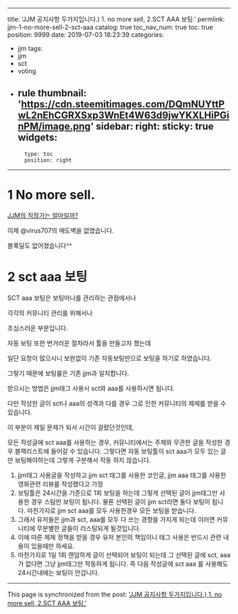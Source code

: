
---
title: 'JJM 공지사항 두가지입니다.) 1. no more sell, 2.SCT AAA 보팅.'
permlink: jjm-1-no-more-sell-2-sct-aaa
catalog: true
toc_nav_num: true
toc: true
position: 9999
date: 2019-07-03 18:23:39
categories:
- jjm
tags:
- jjm
- sct
- voting
- rule
thumbnail: 'https://cdn.steemitimages.com/DQmNUYttPwL2nEhCGRXSxp3WnEt4W63d9jwYKXLHiPGinPM/image.png'
sidebar:
    right:
        sticky: true
widgets:
    -
        type: toc
        position: right
---


# 1 No more sell.

[JJM의 적정가는 얼마일까?](https://steemit.com/sct/@virus707/3wpmbn-jjm)

이제 @virus707의 매도벽을 없앴습니다.

블록딜도 없어졌습니다^^


# 2  sct aaa 보팅

SCT aaa 보팅은 보팅마나를 관리하는 관점에서나

각각의 커뮤니티 관리를 위해서나

조심스러운 부분입니다.

자동 보팅 또한 번거러운 절차라서 툴을 만들고자 했는데

일단 요청이 많으시니 보완없이 기존 자동보팅만으로 보팅을 하기로 하였습니다.

그렇기 때문에 보팅룰은 기존 jjm과 일치합니다. 

받으시는 방법은 jjm태그 사용시 sct와 aaa를 사용하시면 됩니다.

다만 작성한 글이 sct나 aaa의 성격과 다를 경우 그로 인한 커뮤니티의 제제를 받을 수 있습니다.

이 부분이 제일 문제가 되서 시간이 걸렸던것인데,  

 모든 작성글에 sct aaa를 사용하는 경우, 커뮤니티에서는 주제와 무관한 글을 작성한 경우 블랙리스트에 들어갈 수 있습니다.  그렇다면 자동 보팅툴이 sct aaa가 모두 있는 글만 보팅해야하는데 그렇게 구분해서 작동 하지 않습니다. 


1) jjm태그 사용글을 작성하고 jjm sct 태그를 사용한 코인글, jjm aaa 태그를 사용한 영화관련 리뷰를 작성했다고 가정
2) 보팅툴은 24시간을 기준으로 1회 보팅을 하는데 그렇게 선택된 글이 jjm태그만 사용한 경우 스팀만 보팅이 됩니다. 물론 선택된 글이 jjm sct라면 둘다 보팅이 됩니다. 마찬가지로 jjm sct aaa를 모두 사용한경우 모든 보팅을 받습니다.
3) 그래서 유저들은 jjm과 sct, aaa를 모두 다 쓰는 경향을 가지게 되는데 이러면 커뮤니티에 무분별한 글들이 리스팅되게 될것입니다. 
4) 이에 따른 제제 정책을 받을 경우 유저 본인의 책임이니 태그 사용은 반드시 관련 내용이 있을때만 하세요.
5) 마찬가지로 1일 1회 랜덤하게 글이 선택되어 보팅이 되는데 그 선택된 글에 sct, aaa가 없다면 그냥 jjm태그만 작동하게 됩니다. 즉 다음 작성글에 sct aaa 를 사용해도 24시간내에는 보팅이 안갑니다.

- - -

This page is synchronized from the post: ['JJM 공지사항 두가지입니다.) 1. no more sell, 2.SCT AAA 보팅.'](https://steemit.com/@virus707/jjm-1-no-more-sell-2-sct-aaa)
